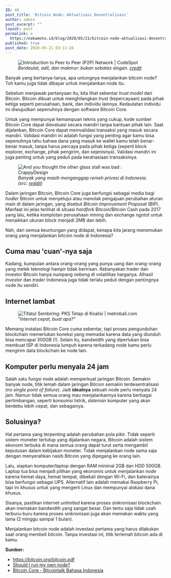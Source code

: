 ```yaml
---
ID: 40
post_title: 'Bitcoin Node: Aktualisasi Desentralisasi'
author: admin
post_excerpt: ""
layout: post
permalink: >
  https://nakamoto.id/blog/2020/05/21/bitcoin-node-aktualisasi-desentralisasi-2/
published: true
post_date: 2020-05-21 03:11:26
---
```

<!-- wp:image {"align":"center","className":"is-style-rounded"} -->
<div class="wp-block-image is-style-rounded"><figure class="aligncenter"><img src="https://nakamoto.id/wp-content/uploads/2020/05/peer-to-peer-network.jpg" alt="Introduction to Peer to Peer (P2P) Network | CodeSpot"/><figcaption><em>Berdaulat, adil, dan makmur: bukan sebatas slogan. <a href="https://www.codespot.org/introduction-to-peer-to-peer-network/">credit</a></em></figcaption></figure></div>
<!-- /wp:image -->

<!-- wp:paragraph -->
<p>Banyak yang bertanya-tanya, apa untungnya menjalankan bitcoin node? Toh kamu juga tidak dibayar untuk menjalankan node itu.</p>
<!-- /wp:paragraph -->

<!-- wp:paragraph -->
<p>Sebelum menjawab pertanyaan itu, kita lihat sebentar <em>trust model</em> dari Bitcoin. Bitcoin dibuat untuk menghilangkan <em>trust</em> (kepercayaan) pada pihak ketiga seperti perusahaan, bank, dan individu lainnya. Kedaulatan individu ini diwujudkan sepenuhnya dengan software Bitcoin Core.</p>
<!-- /wp:paragraph -->

<!-- wp:paragraph -->
<p>Untuk yang mempunyai kemampuan teknis yang cukup, kode sumber Bitcoin Core dapat dievaluasi secara mandiri tanpa bantuan pihak lain. Saat dijalankan, Bitcoin Core dapat memvalidasi transaksi yang masuk secara mandiri. Validasi mandiri ini adalah fungsi yang penting agar kamu bisa sepenuhnya tahu bahwa dana yang masuk ke wallet kamu telah benar-benar masuk, tanpa harus percaya pada pihak ketiga (seperti block explorer, exchange, pihak pengirim, dan sejenisnya). Validasi mandiri ini juga penting untuk yang peduli pada kerahasiaan transaksinya.</p>
<!-- /wp:paragraph -->

<!-- wp:image -->
<figure class="wp-block-image"><img src="https://nakamoto.id/wp-content/uploads/2020/05/iizkvnfrbf111.jpg" alt="And you thought the other glass stall was bad : CrappyDesign"/><figcaption><em>Banyak yang masih menganggap remeh privasi di Indonesia. (src: <a href="https://www.reddit.com/r/CrappyDesign/comments/8ntq2t/and_you_thought_the_other_glass_stall_was_bad/">reddit</a>)</em></figcaption></figure>
<!-- /wp:image -->

<!-- wp:paragraph -->
<p>Dalam jaringan Bitcoin, Bitcoin Core juga berfungsi sebagai media bagi <em>hodler </em>Bitcoin untuk menyetujui atau menolak pengajuan perubahan aturan main di dalam jaringan, yang disebut <em>Bitcoin Improvement Proposal</em> (BIP). Manfaat ini jelas terlihat di situasi <em>hardfork</em> Bitcoin/Bitcoin Cash pada 2017 yang lalu, ketika komplotan perusahaan mining dan exchange <em>ngotot </em>untuk menaikkan ukuran block menjadi 2MB dan lebih.</p>
<!-- /wp:paragraph -->

<!-- wp:paragraph -->
<p>Nah, dari semua keuntungan yang didapat, kenapa kita jarang menemukan orang yang menjalankan bitcoin node di Indonesia?</p>
<!-- /wp:paragraph -->

<!-- wp:heading -->
<h2>Cuma mau 'cuan'-nya saja</h2>
<!-- /wp:heading -->

<!-- wp:paragraph -->
<p>Kadang, kumpulan antara orang-orang yang punya uang dan orang-orang yang melek teknologi hampir tidak beririsan. Kebanyakan trader dan investor Bitcoin hanya numpang <em>nebeng</em> di volatilitas harganya. Alhasil <em>investor </em>dan <em>trader</em> Indonesia juga tidak terlalu peduli dengan pentingnya node itu sendiri. </p>
<!-- /wp:paragraph -->

<!-- wp:heading -->
<h2>Internet lambat</h2>
<!-- /wp:heading -->

<!-- wp:image {"align":"center"} -->
<div class="wp-block-image"><figure class="aligncenter"><img src="https://nakamoto.id/wp-content/uploads/2020/05/Tifatul_Sembiring-2.jpg" alt="Tifatul Sembiring: PKS Tetap di Koalisi | metrobali.com"/><figcaption>"<em>Internet cepat, buat apa?</em>"</figcaption></figure></div>
<!-- /wp:image -->

<!-- wp:paragraph -->
<p>Memang instalasi Bitcoin Core cuma sebentar, tapi proses pengunduhan blockchain memerlukan koneksi yang memadai karena data yang diunduh bisa mencapai 300GB (!). Selain itu, bandwidth yang diperlukan bisa membuat ISP di Indonesia lumpuh karena terkadang node kamu perlu mengirim data blockchain ke node lain.</p>
<!-- /wp:paragraph -->

<!-- wp:heading -->
<h2>Komputer perlu menyala 24 jam</h2>
<!-- /wp:heading -->

<!-- wp:paragraph -->
<p>Salah satu fungsi node adalah memperkuat jaringan Bitcoin. Semakin banyak node, titik lemah dalam jaringan Bitcoin semakin terdesentralisasi (<em>no single point of failure</em>). Jadi <strong>idealnya</strong> sebuah node perlu menyala 24 jam. Namun tidak semua orang mau menjalankannya karena berbagai pertimbangan, seperti konsumsi listrik, <em>daleman</em> komputer yang akan berdebu lebih cepat, dan sebagainya.</p>
<!-- /wp:paragraph -->

<!-- wp:heading -->
<h2>Solusinya?</h2>
<!-- /wp:heading -->

<!-- wp:paragraph -->
<p>Hal pertama yang terpenting adalah perubahan pola pikir. Tidak seperti sistem moneter tertutup yang dijalankan negara, Bitcoin adalah sistem ekonomi terbuka di mana semua orang dapat turut serta mengambil keputusan dalam kebijakan moneter. Tidak menjalankan node sama saja dengan menyerahkan nasib Bitcoin yang dipegang ke orang lain.</p>
<!-- /wp:paragraph -->

<!-- wp:paragraph -->
<p>Lalu, siapkan komputer/laptop dengan RAM minimal 2GB dan HDD 500GB. Laptop tua bisa menjadi pilihan yang ekonomis untuk menjalankan node karena hemat daya, hemat tempat, dibekali dengan Wi-Fi, dan baterainya bisa berfungsi sebagai UPS. Alternatif lain adalah memakai Raspberry Pi, tapi ini khusus untuk yang mengerti Linux dan mempunyai alokasi dana khusus.</p>
<!-- /wp:paragraph -->

<!-- wp:paragraph -->
<p>Sisanya, pastikan internet <em>unlimited</em> karena proses sinkronisasi blockchain akan memakan bandwidth yang sangat besar. Dan tentu saja tidak usah terburu-buru karena proses sinkronisasi juga akan memakan waktu yang lama (2 minggu sampai 1 bulan).</p>
<!-- /wp:paragraph -->

<!-- wp:paragraph -->
<p>Menjalankan bitcoin node adalah investasi pertama yang harus dilakukan saat orang membeli bitcoin. Tanpa investasi ini, titik terlemah bitcoin ada di kamu.</p>
<!-- /wp:paragraph -->

<!-- wp:paragraph -->
<p><strong>Sumber:</strong></p>
<!-- /wp:paragraph -->

<!-- wp:list -->
<ul><li><a href="https://bitcoin.org/bitcoin.pdf">https://bitcoin.org/bitcoin.pdf</a></li><li><a href="https://medium.com/bitstamp-blog/should-i-run-my-own-node-13c3f6a21627">Should I run my own node?</a></li><li><a href="https://bitcointalk.org/index.php?topic=5196950.0">Bitcoin Core - Bitcointalk Bahasa Indonesia</a></li></ul>
<!-- /wp:list -->